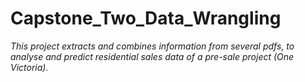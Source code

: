 # Capstone_Two_Data_Wrangling
*This project extracts and combines information from several pdfs, to analyse and predict residential sales data of a pre-sale project (One Victoria).*
